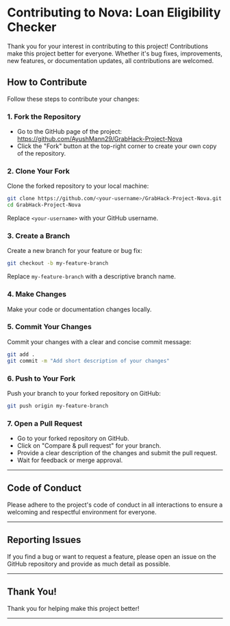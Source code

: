 # Contributing to Nova: Loan Eligibility Checker

Thank you for your interest in contributing to this project! Contributions make this project better for everyone. Whether it's bug fixes, improvements, new features, or documentation updates, all contributions are welcomed.

## How to Contribute

Follow these steps to contribute your changes:

### 1. Fork the Repository
- Go to the GitHub page of the project: https://github.com/AyushMann29/GrabHack-Project-Nova
- Click the "Fork" button at the top-right corner to create your own copy of the repository.

### 2. Clone Your Fork
Clone the forked repository to your local machine:
```bash
git clone https://github.com/<your-username>/GrabHack-Project-Nova.git
cd GrabHack-Project-Nova
```

Replace `<your-username>` with your GitHub username.

### 3. Create a Branch
Create a new branch for your feature or bug fix:
```bash
git checkout -b my-feature-branch
```
Replace `my-feature-branch` with a descriptive branch name.

### 4. Make Changes
Make your code or documentation changes locally.

### 5. Commit Your Changes
Commit your changes with a clear and concise commit message:
```bash
git add .
git commit -m "Add short description of your changes"
```

### 6. Push to Your Fork
Push your branch to your forked repository on GitHub:
```bash
git push origin my-feature-branch
```

### 7. Open a Pull Request
- Go to your forked repository on GitHub.
- Click on "Compare & pull request" for your branch.
- Provide a clear description of the changes and submit the pull request.
- Wait for feedback or merge approval.

---

## Code of Conduct
Please adhere to the project's code of conduct in all interactions to ensure a welcoming and respectful environment for everyone.

---

## Reporting Issues
If you find a bug or want to request a feature, please open an issue on the GitHub repository and provide as much detail as possible.

---

## Thank You!
Thank you for helping make this project better!

---



